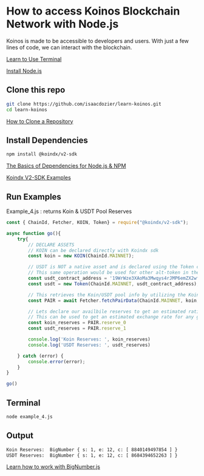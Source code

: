 # How to access Koinos Blockchain Network with Node.js

Koinos is made to be accessible to developers and users. With just a few lines of code, we can interact with the blockchain.

[Learn to Use Terminal](https://developer.mozilla.org/en-US/docs/Learn/Tools_and_testing/Understanding_client-side_tools/Command_line)

[Install Node.js](https://nodejs.org/en/learn/getting-started/how-to-install-nodejs)

## Clone this repo

```sh
git clone https://github.com/isaacdozier/learn-koinos.git
cd learn-koinos
```

[How to Clone a Repository](https://docs.github.com/en/repositories/creating-and-managing-repositories/cloning-a-repository)

## Install Dependencies

```sh
npm install @koindx/v2-sdk
```

[The Basics of Dependencies for Node.js & NPM](https://nodesource.com/blog/the-basics-of-package-json-in-node-js-and-npm/)

[Koindx V2-SDK Examples](https://docs.koindx.com/sdk/v2-sdk/examples)

## Run Examples

Example_4.js : returns Koin & USDT Pool Reserves

```javascript
const { ChainId, Fetcher, KOIN, Token} = require("@koindx/v2-sdk");

async function go(){
    try{
        // DECLARE ASSETS
        // KOIN can be declared directly with Koindx sdk
        const koin = new KOIN(ChainId.MAINNET);

        // USDT is NOT a native asset and is declared using the Token class
        // This same operation would be used for other alt-token in the ecosystem
        const usdt_contract_address = '19WrWze3XAoMa3Mwqys4rJMP6emZX2wfpH'
        const usdt = new Token(ChainId.MAINNET, usdt_contract_address);

        // This retrieves the Koin/USDT pool info by utilizing the Koindx SDK
        const PAIR = await Fetcher.fetchPairData(ChainId.MAINNET, koin, usdt);

        // Lets declare our availbile reserves to get an estimated ratio
        // This can be used to get an estimated exchange rate for any given pool
        const koin_reserves = PAIR.reserve_0
        const usdt_reserves = PAIR.reserve_1

        console.log('Koin Reserves: ', koin_reserves)
        console.log('USDT Reserves: ', usdt_reserves)

    } catch (error) {
        console.error(error);
    }
}

go()
```

## Terminal

```sh
node example_4.js
```

## Output

```sh
Koin Reserves:  BigNumber { s: 1, e: 12, c: [ 8840149497854 ] }
USDT Reserves:  BigNumber { s: 1, e: 12, c: [ 8684394652263 ] }
```

[Learn how to work with BigNumber.js](https://github.com/MikeMcl/bignumber.js)